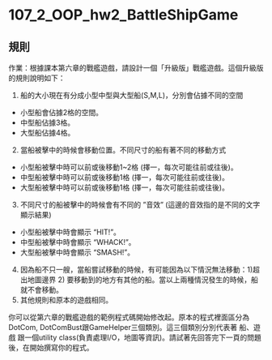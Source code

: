 # 107_2_OOP_hw2_BattleShipGame

## 規則
作業：根據課本第六章的戰艦遊戲，請設計一個「升級版」戰艦遊戲。這個升級版的規則說明如下：
1. 船的大小現在有分成小型中型與大型船(S,M,L)，分別會佔據不同的空間
  - 小型船會佔據2格的空間。
  - 中型船佔據3格。
  - 大型船佔據4格。
2. 當船被擊中的時候會移動位置。不同尺寸的船有著不同的移動方式
  - 小型船被擊中時可以前或後移動1~2格 (擇一，每次可能往前或往後)。
  - 中型船被擊中時可以前或後移動1格 (擇一，每次可能往前或往後)。
  - 大型船被擊中時可以前或後移動1格 (擇一，每次可能往前或往後)。
3. 不同尺寸的船被擊中的時候會有不同的 ”音效” (這邊的音效指的是不同的文字顯示結果)
  - 小型船被擊中時會顯示 “HIT!”。
  - 中型船被擊中時會顯示 “WHACK!”。
  - 大型船被擊中時會顯示 “SMASH!”。
4. 因為船不只一艘，當船嘗試移動的時候，有可能因為以下情況無法移動：1)超出地圖邊界 2) 要移動到的地方有其他的船。當以上兩種情況發生的時候，船就不會移動。
5. 其他規則和原本的遊戲相同。

你可以從第六章的戰艦遊戲的範例程式碼開始修改起。原本的程式裡面區分為 DotCom, DotComBust跟GameHelper三個類別。這三個類別分別代表著 船、遊戲 跟一個utility class(負責處理I/O，地圖等資訊)。請試著先回答完下一頁的問題後，在開始撰寫你的程式。
